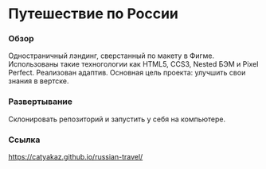 # Путешествие по России

### Обзор
Одностраничный лэндинг, сверстанный по макету в Фигме.
Использованы такие техногологии как HTML5, CCS3, Nested БЭМ и Pixel Perfect.
Реализован адаптив.
Основная цель проекта: улучшить свои знания в вертске.

### Развертывание
Склонировать репозиторий и запустить у себя на компьютере.

### Ссылка
https://catyakaz.github.io/russian-travel/
